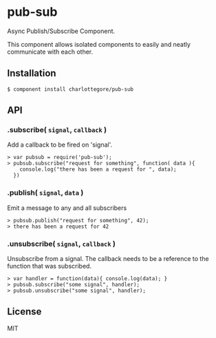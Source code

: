 
# pub-sub

  Async Publish/Subscribe Component.

  This component allows isolated components to easily and neatly communicate with each other.

## Installation

    $ component install charlottegore/pub-sub

## API

### .subscribe( `signal`, `callback` )

  Add a callback to be fired on 'signal'.

    > var pubsub = require('pub-sub');
    > pubsub.subscribe("request for something", function( data ){
        console.log("there has been a request for ", data);
      })

### .publish( `signal`, `data` ) 

  Emit a message to any and all subscribers

    > pubsub.publish("request for something", 42);
    > there has been a request for 42

### .unsubscribe( `signal`, `callback` )

  Unsubscribe from a signal. The callback needs to be a reference to the function that was subscribed.

    > var handler = function(data){ console.log(data); }
    > pubsub.subscribe("some signal", handler);
    > pubsub.unsubscribe("some signal", handler);

## License

  MIT
